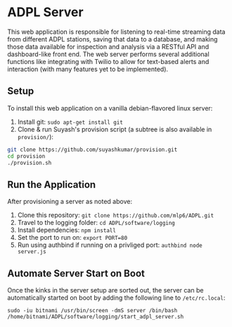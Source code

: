 # ADPL Server 

This web application is responsible for listening to real-time streaming data from different ADPL stations, saving that data to a database, and making those data available for inspection and analysis via a RESTful API and dashboard-like front end. The web server performs several additional functions like integrating with Twilio to allow for text-based alerts and interaction (with many features yet to be implemented). 

## Setup
To install this web application on a vanilla debian-flavored linux server:
  1. Install git: ```sudo apt-get install git```
  2. Clone & run Suyash's provision script (a subtree is also available in ``provision/``): 
  
  ```bash
  git clone https://github.com/suyashkumar/provision.git
  cd provision
  ./provision.sh
  ```

## Run the Application
After provisioning a server as noted above:
  1. Clone this repository: `git clone https://github.com/mlp6/ADPL.git`
  2. Travel to the logging folder: `cd ADPL/software/logging`
  3. Install dependencies: `npm install`
  4. Set the port to run on: `export PORT=80`
  5. Run using authbind if running on a privliged port: `authbind node server.js`

## Automate Server Start on Boot
Once the kinks in the server setup are sorted out, the server can be automatically started on boot by adding the
following line to ``/etc/rc.local``:

```
sudo -iu bitnami /usr/bin/screen -dmS server /bin/bash /home/bitnami/ADPL/software/logging/start_adpl_server.sh
```